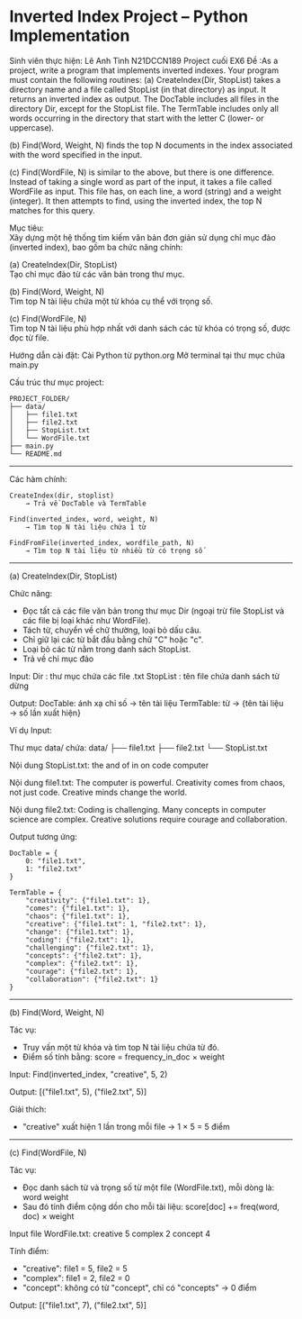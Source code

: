 # Inverted Index Project – Python Implementation
Sinh viên thực hiện:  Lê Anh Tình N21DCCN189
Project cuối EX6 Đề :As a project, write a program that implements inverted indexes. Your program must contain the following routines: 
(a) CreateIndex(Dir, StopList) takes a directory name and a file called StopList (in that directory) as input. It returns an inverted index as output. The DocTable includes all files in the directory Dir, except for the StopList file. The TermTable includes only all words occurring in the directory that start with the letter C (lower- or uppercase).

(b) Find(Word, Weight, N) finds the top N documents in the index associated with the word specified in the input.

(c) Find(WordFile, N) is similar to the above, but there is one difference. Instead of taking a single word as part of the input, it takes a file called WordFile as input. This file has, on each line, a word (string) and a weight (integer). It then attempts to find, using the inverted index, the top N matches for this query.

Mục tiêu:  
Xây dựng một hệ thống tìm kiếm văn bản đơn giản sử dụng chỉ mục đảo (inverted index), bao gồm ba chức năng chính:

(a) CreateIndex(Dir, StopList)  
Tạo chỉ mục đảo từ các văn bản trong thư mục.

(b) Find(Word, Weight, N)  
Tìm top N tài liệu chứa một từ khóa cụ thể với trọng số.

(c) Find(WordFile, N)  
Tìm top N tài liệu phù hợp nhất với danh sách các từ khóa có trọng số, được đọc từ file.

Hướng dẫn cài đặt:
Cài Python từ python.org
Mở terminal tại thư mục chứa main.py


Cấu trúc thư mục project:

    PROJECT_FOLDER/
    ├── data/
    │   ├── file1.txt
    │   ├── file2.txt
    │   ├── StopList.txt
    │   └── WordFile.txt
    ├── main.py
    └── README.md


----------------------------------------------------------------

Các hàm chính:

    CreateIndex(dir, stoplist)
        → Trả về DocTable và TermTable

    Find(inverted_index, word, weight, N)
        → Tìm top N tài liệu chứa 1 từ

    FindFromFile(inverted_index, wordfile_path, N)
        → Tìm top N tài liệu từ nhiều từ có trọng số

----------------------------------------------------------------

(a) CreateIndex(Dir, StopList)

Chức năng:
- Đọc tất cả các file văn bản trong thư mục Dir (ngoại trừ file StopList và các file bị loại khác như WordFile).
- Tách từ, chuyển về chữ thường, loại bỏ dấu câu.
- Chỉ giữ lại các từ bắt đầu bằng chữ "C" hoặc "c".
- Loại bỏ các từ nằm trong danh sách StopList.
- Trả về chỉ mục đảo 

Input:
    Dir       : thư mục chứa các file .txt
    StopList  : tên file chứa danh sách từ dừng

Output:
    DocTable: ánh xạ chỉ số → tên tài liệu
    TermTable: từ → {tên tài liệu → số lần xuất hiện}

Ví dụ Input:

Thư mục data/ chứa:
    data/
    ├── file1.txt
    ├── file2.txt
    └── StopList.txt

Nội dung StopList.txt:
    the
    and
    of
    in
    on
    code
    computer

Nội dung file1.txt:
    The computer is powerful. Creativity comes from chaos, not just code.
    Creative minds change the world.

Nội dung file2.txt:
    Coding is challenging. Many concepts in computer science are complex.
    Creative solutions require courage and collaboration.

Output tương ứng:

    DocTable = {
        0: "file1.txt",
        1: "file2.txt"
    }

    TermTable = {
        "creativity": {"file1.txt": 1},
        "comes": {"file1.txt": 1},
        "chaos": {"file1.txt": 1},
        "creative": {"file1.txt": 1, "file2.txt": 1},
        "change": {"file1.txt": 1},
        "coding": {"file2.txt": 1},
        "challenging": {"file2.txt": 1},
        "concepts": {"file2.txt": 1},
        "complex": {"file2.txt": 1},
        "courage": {"file2.txt": 1},
        "collaboration": {"file2.txt": 1}
    }

----------------------------------------------------------------

(b) Find(Word, Weight, N)

Tác vụ:
- Truy vấn một từ khóa và tìm top N tài liệu chứa từ đó.
- Điểm số tính bằng:
    score = frequency_in_doc × weight

Input:
    Find(inverted_index, "creative", 5, 2)

Output:
    [("file1.txt", 5), ("file2.txt", 5)]

Giải thích:
- "creative" xuất hiện 1 lần trong mỗi file → 1 × 5 = 5 điểm

----------------------------------------------------------------

(c) Find(WordFile, N)

Tác vụ:
- Đọc danh sách từ và trọng số từ một file (WordFile.txt), mỗi dòng là:
    word weight
- Sau đó tính điểm cộng dồn cho mỗi tài liệu:
    score[doc] += freq(word, doc) × weight

Input file WordFile.txt:
    creative 5
    complex 2
    concept 4

Tính điểm:
- "creative": file1 = 5, file2 = 5
- "complex": file1 = 2, file2 = 0
- "concept": không có từ "concept", chỉ có "concepts" → 0 điểm

Output:
    [("file1.txt", 7), ("file2.txt", 5)]



